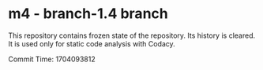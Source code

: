 # m4 - branch-1.4 branch

This repository contains frozen state of the repository.
Its history is cleared. It is used only for static code
analysis with Codacy.

Commit Time: 1704093812
